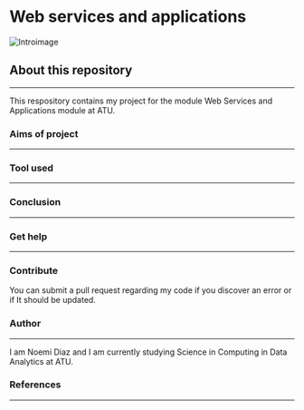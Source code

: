 # Web services and applications

![Introimage](https://cdn.pixabay.com/photo/2023/01/03/08/12/bitcoin-7693848_1280.png)

## About this repository
****
 This respository contains my project for the module Web Services and Applications module at ATU.

 ### Aims of project
 ****

 ### Tool used
 ***

 ### Conclusion
 ***

 ### Get help
 ***
 

 ### Contribute
You can submit a pull request regarding my code if you discover an error or if It should be updated.

 ### Author
 ****
 I am Noemi Diaz and I am currently studying Science in Computing in Data Analytics at ATU.

 ### References
 ****

